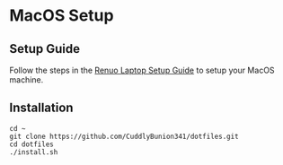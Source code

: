 # MacOS Setup

## Setup Guide

Follow the steps in the [Renuo Laptop Setup Guide](https://github.com/renuo/laptop-setup-guide-for-macos) to setup your MacOS machine.

## Installation

```
cd ~
git clone https://github.com/CuddlyBunion341/dotfiles.git
cd dotfiles
./install.sh
```
